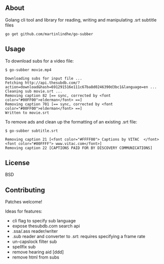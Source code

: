 ## About

Golang cli tool and library for reading, writing and manipulating .srt subtitle files


```
go get github.com/martinlindhe/go-subber
```

## Usage

To download subs for a video file:

```
$ go-subber movie.mp4

Downloading subs for input file ...
Fetching http://api.thesubdb.com/?action=download&hash=691291516e111c67ba8d0246390d3bc1&language=en ...
Cleaning sub movie.srt ...
Removing caption 82 [== sync, corrected by <font color="#00FF00">elderman</font> ==]
Removing caption 701 [== sync, corrected by <font color="#00FF00">elderman</font> ==]
Written to movie.srt
```


To remove ads and clean up the formatting of an existing .srt file:

```
$ go-subber subtitle.srt

Removing caption 21 [<font color="#FFFF00"> Captions by VITAC  </font><font color="#00FFFF"> www.vitac.com</font>]
Removing caption 22 [CAPTIONS PAID FOR BY DISCOVERY COMMUNICATIONS]
```


## License

BSD


## Contributing

Patches welcome!

Ideas for features:
- cli flag to specify sub language
- expose thesubdb.com search api
- .ssa/.ass reader/writer
- .sub reader and converter to .srt: requires specifying a frame rate
- un-capslock filter sub
- spellfix sub
- remove hearing aid [ddd]
- remove html from subs
